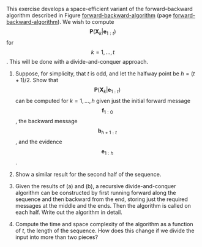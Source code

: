 

This exercise develops a space-efficient variant of
the forward–backward algorithm described in
Figure <a href="#">forward-backward-algorithm</a> (page <a href="#">forward-backward-algorithm</a>).
We wish to compute $$\textbf{P} (\textbf{X}_k|\textbf{e}_{1:t})$$ for
$$k=1,\ldots ,t$$. This will be done with a divide-and-conquer
approach.<br>

1.  Suppose, for simplicity, that $t$ is odd, and let the halfway point
    be $h=(t+1)/2$. Show that $$\textbf{P} (\textbf{X}_k|\textbf{e}_{1:t}) $$
     can be computed for
    $k=1,\ldots ,h$ given just the initial forward message
    $$\textbf{f}_{1:0}$$, the backward message $$\textbf{b}_{h+1:t}$$, and the evidence
    $$\textbf{e}_{1:h}$$.<br>

2.  Show a similar result for the second half of the sequence.<br>

3.  Given the results of (a) and (b), a recursive divide-and-conquer
    algorithm can be constructed by first running forward along the
    sequence and then backward from the end, storing just the required
    messages at the middle and the ends. Then the algorithm is called on
    each half. Write out the algorithm in detail.<br>

4.  Compute the time and space complexity of the algorithm as a function
    of $t$, the length of the sequence. How does this change if we
    divide the input into more than two pieces?<br>
